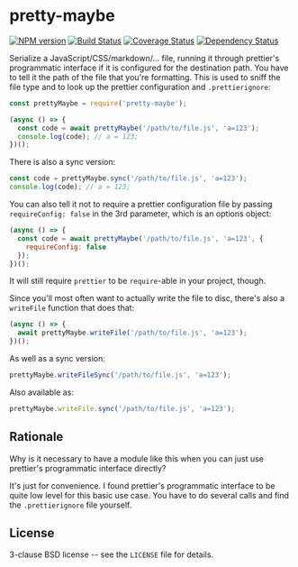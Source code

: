 # pretty-maybe

[![NPM version](https://badge.fury.io/js/pretty-maybe.svg)](http://badge.fury.io/js/pretty-maybe)
[![Build Status](https://travis-ci.org/papandreou/pretty-maybe.svg?branch=master)](https://travis-ci.org/papandreou/pretty-maybe)
[![Coverage Status](https://coveralls.io/repos/papandreou/pretty-maybe/badge.svg)](https://coveralls.io/r/papandreou/pretty-maybe)
[![Dependency Status](https://david-dm.org/papandreou/pretty-maybe.svg)](https://david-dm.org/papandreou/pretty-maybe)

Serialize a JavaScript/CSS/markdown/... file, running it through prettier's
programmatic interface if it is configured for the destination path. You have to
tell it the path of the file that you're formatting. This is used to sniff the
file type and to look up the prettier configuration and `.prettierignore`:

```js
const prettyMaybe = require('pretty-maybe');

(async () => {
  const code = await prettyMaybe('/path/to/file.js', 'a=123');
  console.log(code); // a = 123;
})();
```

There is also a sync version:

```js
const code = prettyMaybe.sync('/path/to/file.js', 'a=123');
console.log(code); // a = 123;
```

You can also tell it not to require a prettier configuration file by passing
`requireConfig: false` in the 3rd parameter, which is an options object:

```js
(async () => {
  const code = await prettyMaybe('/path/to/file.js', 'a=123', {
    requireConfig: false
  });
})();
```

It will still require `prettier` to be `require`-able in your project, though.

Since you'll most often want to actually write the file to disc, there's also a `writeFile` function that does that:

```js
(async () => {
  await prettyMaybe.writeFile('/path/to/file.js', 'a=123');
})();
```

As well as a sync version:

```js
prettyMaybe.writeFileSync('/path/to/file.js', 'a=123');
```

Also available as:

```js
prettyMaybe.writeFile.sync('/path/to/file.js', 'a=123');
```

## Rationale

Why is it necessary to have a module like this when you can just use prettier's
programmatic interface directly?

It's just for convenience. I found prettier's programmatic interface to be quite
low level for this basic use case. You have to do several calls and find the
`.prettierignore` file yourself.

## License

3-clause BSD license -- see the `LICENSE` file for details.
